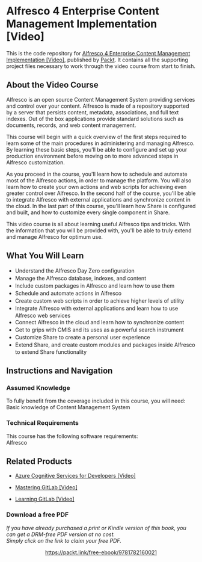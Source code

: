 # Alfresco 4 Enterprise Content Management Implementation [Video]
This is the code repository for [Alfresco 4 Enterprise Content Management Implementation [Video]](https://www.packtpub.com/web-development/alfresco-4-enterprise-content-management-implementation-video?utm_source=github&utm_medium=repository&utm_campaign=9781782169994), published by [Packt](https://www.packtpub.com/?utm_source=github). It contains all the supporting project files necessary to work through the video course from start to finish.
## About the Video Course
Alfresco is an open source Content Management System providing services and control over your content. Alfresco is made of a repository supported by a server that persists content, metadata, associations, and full text indexes. Out of the box applications provide standard solutions such as documents, records, and web content management.

This course will begin with a quick overview of the first steps required to learn some of the main procedures in administering and managing Alfresco. By learning these basic steps, you'll be able to configure and set up your production environment before moving on to more advanced steps in Alfresco customization.

As you proceed in the course, you'll learn how to schedule and automate most of the Alfresco actions, in order to manage the platform. You will also learn how to create your own actions and web scripts for achieving even greater control over Alfresco. In the second half of the course, you'll be able to integrate Alfresco with external applications and synchronize content in the cloud. In the last part of this course, you'll learn how Share is configured and built, and how to customize every single component in Share.

This video course is all about learning useful Alfresco tips and tricks. With the information that you will be provided with, you'll be able to truly extend and manage Alfresco for optimum use.



<H2>What You Will Learn</H2>
<DIV class=book-info-will-learn-text>
<UL>
<LI><SPAN style="LINE-HEIGHT: 20px; BACKGROUND-COLOR: transparent">Understand the Alfresco Day Zero configuration</SPAN> 
<LI><SPAN style="LINE-HEIGHT: 20px; BACKGROUND-COLOR: transparent">Manage the Alfresco database, indexes, and content</SPAN> 
<LI><SPAN style="LINE-HEIGHT: 20px; BACKGROUND-COLOR: transparent">Include custom packages in Alfresco and learn how to use them</SPAN> 
<LI><SPAN style="LINE-HEIGHT: 20px; BACKGROUND-COLOR: transparent">Schedule and automate actions in Alfresco</SPAN> 
<LI><SPAN style="LINE-HEIGHT: 20px; BACKGROUND-COLOR: transparent">Create custom web scripts in order to achieve higher levels of utility</SPAN> 
<LI><SPAN style="LINE-HEIGHT: 20px; BACKGROUND-COLOR: transparent">Integrate Alfresco with external applications and learn how to use Alfresco web services</SPAN> 
<LI><SPAN style="LINE-HEIGHT: 20px; BACKGROUND-COLOR: transparent">Connect Alfresco in the cloud and learn how to synchronize content</SPAN> 
<LI><SPAN style="LINE-HEIGHT: 20px; BACKGROUND-COLOR: transparent">Get to grips with CMIS and its uses as a powerful search instrument</SPAN> 
<LI><SPAN style="LINE-HEIGHT: 20px; BACKGROUND-COLOR: transparent">Customize Share to create a personal user experience</SPAN> 
<LI><SPAN style="LINE-HEIGHT: 20px; BACKGROUND-COLOR: transparent">Extend Share, and create custom modules and packages inside Alfresco to extend Share functionality</SPAN> </LI></UL></DIV>

## Instructions and Navigation
### Assumed Knowledge
To fully benefit from the coverage included in this course, you will need:<br/>
Basic knowledge of Content Management System
### Technical Requirements
This course has the following software requirements:<br/>
Alfresco

## Related Products
* [Azure Cognitive Services for Developers [Video]](https://www.packtpub.com/application-development/azure-cognitive-services-developers-video?utm_source=github&utm_medium=repository&utm_campaign=9781838552565)

* [Mastering GitLab [Video]](https://www.packtpub.com/networking-and-servers/mastering-gitlab-video?utm_source=github&utm_medium=repository&utm_campaign=9781789537642)

* [Learning GitLab [Video]](https://www.packtpub.com/application-development/learning-gitlab-video?utm_source=github&utm_medium=repository&utm_campaign=9781789809169)

### Download a free PDF

 <i>If you have already purchased a print or Kindle version of this book, you can get a DRM-free PDF version at no cost.<br>Simply click on the link to claim your free PDF.</i>
<p align="center"> <a href="https://packt.link/free-ebook/9781782160021">https://packt.link/free-ebook/9781782160021 </a> </p>